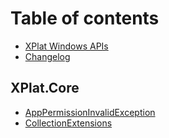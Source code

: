 # Table of contents

* [XPlat Windows APIs](README.md)
* [Changelog](changelog.md)

## XPlat.Core
* [AppPermissionInvalidException](XPlat.Core/apppermissioninvalidexception.md)
* [CollectionExtensions](XPlat.Core/collectionextensions.md)